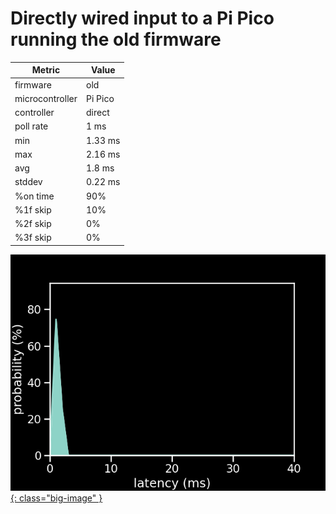 # Directly wired input to a Pi Pico running the old firmware

| Metric          | Value   |
| --------------- | ------- |
| firmware        | old     |
| microcontroller | Pi Pico |
| controller      | direct  |
| poll rate       | 1 ms    |
| min             | 1.33 ms |
| max             | 2.16 ms |
| avg             | 1.8 ms  |
| stddev          | 0.22 ms |
| %on time        | 90%     |
| %1f skip        | 10%     |
| %2f skip        | 0%      |
| %3f skip        | 0%      |

[![Graph](../../assets/images/results/ardwiino_direct_xinput_n.png){: class="big-image" }](../../assets/images/results/ardwiino_direct_xinput_n.png)

